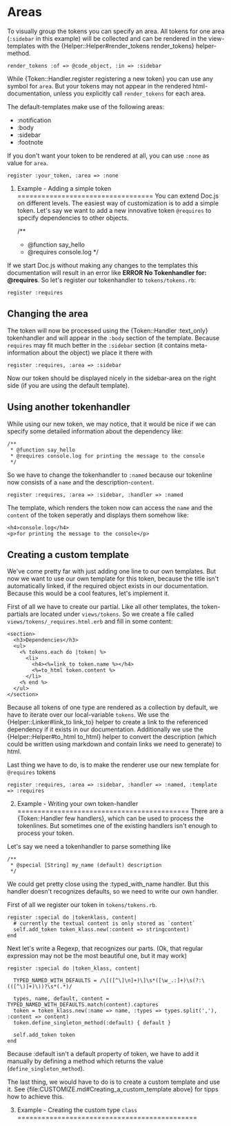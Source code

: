 Areas
=====
To visually group the tokens you can specify an area. All tokens for one area (`:sidebar` in this
example) will be collected and can be rendered in the view-templates with the 
{Helper::Helper#render_tokens render_tokens} helper-method. 

    render_tokens :of => @code_object, :in => :sidebar

While {Token::Handler.register registering a new token} you can use any symbol for `area`. But your tokens may not appear in 
the rendered html-documentation, unless you explicitly call `render_tokens` for each area.

The default-templates make use of the following areas:

- :notification
- :body
- :sidebar
- :footnote

If you don't want your token to be rendered at all, you can use `:none` as value for `area`.

    register :your_token, :area => :none



1. Example - Adding a simple token
==================================
You can extend Doc.js on different levels. The easiest way of customization is to add a simple token.
Let's say we want to add a new innovative token `@requires` to specify dependencies to other objects.

    /**
     * @function say_hello
     * @requires console.log
     */

If we start Doc.js without making any changes to the templates this documentation will result in an 
error like **ERROR No Tokenhandler for: @requires**. 
So let's register our tokenhandler to `tokens/tokens.rb`:

    register :requires
  
  
Changing the area
-----------------  
The token will now be processed using the {Token::Handler :text_only} tokenhandler and will appear
in the `:body` section of the template. Because `requires` may fit much better in the `:sidebar` 
section (it contains meta-information about the object) we place it there with

    register :requires, :area => :sidebar
    
Now our token should be displayed nicely in the sidebar-area on the right side (if you are using the
default template).


Using another tokenhandler
--------------------------
While using our new token, we may notice, that it would be nice if we can specify some detailed
information about the dependency like:

    /**
     * @function say_hello
     * @requires console.log for printing the message to the console
     */

So we have to change the tokenhandler to `:named` because our tokenline now consists of a `name`
and the description-`content`.

    register :requires, :area => :sidebar, :handler => :named
    
The template, which renders the token now can access the `name` and the `content` of the token 
seperatly and displays them somehow like:

    <h4>console.log</h4>
    <p>for printing the message to the console</p>


Creating a custom template
--------------------------
We've come pretty far with just adding one line to our own templates. But now we want to use our own
template for this token, because the title isn't automatically linked, if the required object exists
in our documentation. Because this would be a cool features, let's implement it.

First of all we have to create our partial. Like all other templates, the token-partials are located 
under `views/tokens`. So we create a file called `views/tokens/_requires.html.erb` and fill in some
content:

    <section>
      <h3>Dependencies</h3>
      <ul>
        <% tokens.each do |token| %> 
          <li>
            <h4><%=link_to token.name %></h4>
            <%=to_html token.content %>
          </li>
        <% end %>
      </ul>
    </section>
    
Because all tokens of one type are rendered as a collection by default, we have to iterate over our
local-variable `tokens`. We use the {Helper::Linker#link_to link_to} helper to create a link to the
referenced dependency if it exists in our documentation. Additionally we use the 
{Helper::Helper#to_html to_html} helper to convert the description (which could be written using
markdown and contain links we need to generate) to html.

Last thing we have to do, is to make the renderer use our new template for `@requires` tokens

    register :requires, :area => :sidebar, :handler => :named, :template => :requires


2. Example - Writing your own token-handler
===========================================
There are a {Token::Handler few handlers}, which can be used to process the tokenlines. But sometimes
one of the existing handlers isn't enough to process your token.

Let's say we need a tokenhandler to parse something like

    /**
     * @special [String] my_name (default) description
     */

We could get pretty close using the :typed_with_name handler. But this handler doesn't recognizes
defaults, so we need to write our own handler.

First of all we register our token in `tokens/tokens.rb`.

    register :special do |tokenklass, content|
      # currently the textual content is only stored as `content`
      self.add_token token_klass.new(:content => stringcontent)
    end
    
Next let's write a Regexp, that recognizes our parts. (Ok, that regular expression may not be the
most beautiful one, but it may work)
    
    register :special do |token_klass, content|
    
      TYPED_NAMED_WITH_DEFAULTS = /\[([^\]\n]+)\]\s*([\w_.:]+)\s(?:\(([^\)]+)\))?\s*(.*)/
      
      types, name, default, content = TYPED_NAMED_WITH_DEFAULTS.match(content).captures
      token = token_klass.new(:name => name, :types => types.split(','), :content => content)
      token.define_singleton_method(:default) { default }
      
      self.add_token token
    end
    
Because :default isn't a default property of token, we have to add it manually by defining a
method which returns the value (`define_singleton_method`).

The last thing, we would have to do is to create a custom template and use it. See 
{file:CUSTOMIZE.md#Creating_a_custom_template above} for tipps how to achieve this.

3. Example - Creating the custom type `class`
=============================================
